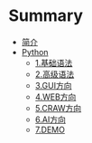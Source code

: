 # Summary

* [简介](README.md)
* [Python]()
  * [1.基础语法](Python/basis.md)
  * [2.高级语法](Python/advanced.md)
  * [3.GUI方向]()
  * [4.WEB方向]()
  * [5.CRAW方向]()
  * [6.AI方向]()
  * [7.DEMO]()

